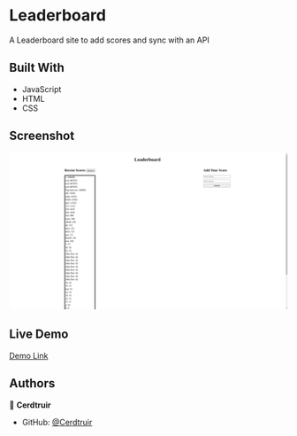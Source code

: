 # Leaderboard

A Leaderboard site to add scores and sync with an API

## Built With

- JavaScript
- HTML
- CSS

## Screenshot

![screenshot](./screenshot.png)


## Live Demo

[Demo Link](https://cerdtruir.github.io/Leaderboard/)


## Authors

👤 **Cerdtruir**

- GitHub: [@Cerdtruir](https://github.com/Cerdtruir)